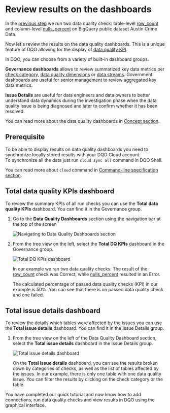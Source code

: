 # Review results on the dashboards

In the [previous step](../run-data-quality-checks/run-data-quality-checks.md) we run two data quality check: table-level
[row_count](../../checks/table/standard/row-count.md) and column-level [nulls_percent](../../checks/column/nulls/not-nulls-percent.md)
on BigQuery public dataset Austin Crime Data. 

Now let's review the results on the data quality dashboards. This is a unique feature of DQO allowing for the display of [data quality KPI](../../dqo-concepts/data-quality-kpis/data-quality-kpis.md).

In DQO, you can choose from a variety of built-in dashboard groups.

**Governance dashboards** allows to review summarized key data metrics per [check category](../../checks/#categories-of-checks),
[data quality dimensions](../../dqo-concepts/data-quality-dimensions/data-quality-dimensions.md) or [data streams](../../dqo-concepts/data-stream-segmentation/data-stream-segmentation.md).
Government dashboards are useful for senior management to review aggregated key data metrics.

**Issue Details** are useful for data engineers and data owners to better understand data dynamics during the investigation phase when the data quality issue is being diagnosed and
later to confirm whether it has been resolved.

You can read more about the data quality dashboards in [Concept section](../../dqo-concepts/data-quality-dashboards/data-quality-dashboards.md).

## Prerequisite

To be able to display results on data quality dashboards you need to synchronize locally stored results with your DQO Cloud account.  
To synchronize all the data just run `cloud sync all` command in DQO Shell.

You can read more about `cloud` command in [Command-line specification section](../../command-line-interface/cloud.md).

## Total data quality KPIs dashboard

To review the summary KPIs of all run checks you can use the **Total data quality KPIs** dashboard.
You can find it in the Governance group.

1. Go to the **Data Quality Dashboards** section using the navigation bar at the top of the screen

    ![Navigating to Data Quality Dashboards section](https://dqo.ai/docs/images/getting-started/data-quality-dashboards-section.jpg)
    
2. From the tree view on the left, select the **Total DQ KPIs** dashboard in the Governance group. 

    ![Total DQ KPIs dashboard](https://dqo.ai/docs/images/getting-started/total-dq-kpis-dashboard.jpg)

    In our example we ran two data quality checks. The result of the [row_count](../../checks/table/standard/row-count.md) 
    check was Correct, while [nulls_percent](../../checks/column/nulls/not-nulls-percent.md) resulted in an Error.

    The calculated percentage of passed data quality checks (KPI) in our example is 50%. You can see that there is on passed data quality
    check and one failed.  

## Total issue details dashboard

To review the details which tables were affected by the issues you can use the **Total issue details** dashboard. 
You can find it in the Issue Details group.

1. From the tree view on the left of the Data Quality Dashboard section, select the **Total issue details** dashboard in the Issue Details group. 

    ![Total issue details dashboard](https://dqo.ai/docs/images/getting-started/total-issue-details-dashboard.jpg)

    On the **Total issue details** dashboard, you can see the results broken down by categories of checks, as well as the 
    list of tables affected by the issues. In our example, there is only one table with one data quality issue. 
    You can filter the results by clicking on the check category or the table.  


You have completed our quick tutorial and now know how to add connections, run data quality checks and view results in 
DQO using the graphical interface.